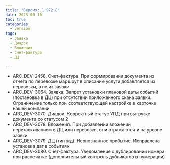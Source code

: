 ```yaml
---
title: "Версия: 1.972.8"
date: 2023-06-16
toc: true
categories:
  - version
tags:
  - Заявка
  - Диадок
  - Вложения
  - Счет-фактура
  - ДЦ

---
```


-   ARC_DEV-2458. Счет-фактура. При формировании документа из отчета по перевозке маршрут в описание услуги добавляется из перевозки, а не из заявки
-   ARC_DEV-3064. Заявка. Запрет установки плановой даты событий (постановка в ДЦ) при отсутствии приложенного скана заявки. Ограничение только при соответствующей настройке в карточке нашей компании
-   ARC_DEV-3070. Диадок. Корректный статус УПД при выгрузке документа со статусом 2
-   ARC_DEV-3078. Вложения. При добавлении вложений перетаскиванием в ДЦ или перевозке, они отражаются и на уровне заявки
-   ARC_DEV-3079. ДЦ (тип жд). Неопознанное прибытие. Исправлена установка дат в событиях
-   ARC_DEV-3080. Счет-фактура. Уведомление о дублировании номера при распечатке (дополнительный контроль дубликатов в нумерации)
